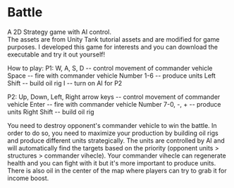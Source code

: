 # Battle
A 2D Strategy game with AI control.\
The assets are from Unity Tank tutorial assets and are modified for game purposes.
I developed this game for interests and you can download the executable and try it out yourself!

How to play:
P1: 
W, A, S, D -- control movement of commander vehicle 
Space -- fire with commander vehicle
Number 1-6 -- produce units
Left Shift -- build oil rig
I -- turn on AI for P2

P2:
Up, Down, Left, Right arrow keys -- control movement of commander vehicle 
Enter -- fire with commander vehicle
Number 7-0, -, + -- produce units
Right Shift -- build oil rig 

You need to destroy opponent's commander vehicle to win the battle. In order to do so, you need to maximize your production by building oil rigs and produce different units strategically. The units are controlled by AI and will automatically find the targets based on the priority (opponent units > structures > commander vihecle). Your commander vihecle can regenerate health and you can fight with it but it's more important to produce units. There is also oil in the center of the map where players can try to grab it for income boost. 



